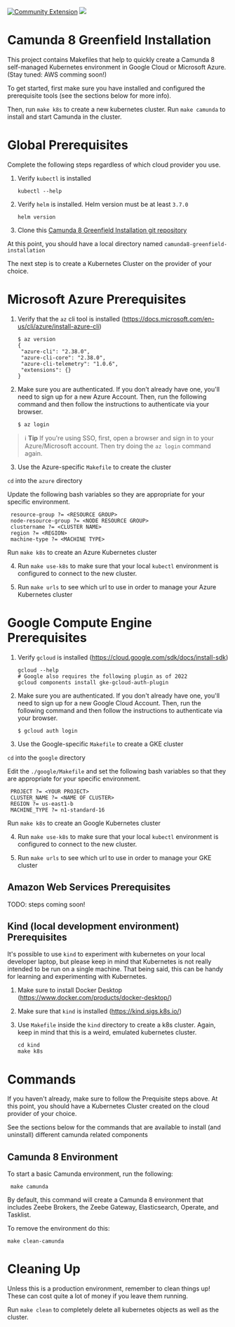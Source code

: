 [![Community Extension](https://img.shields.io/badge/Community%20Extension-An%20open%20source%20community%20maintained%20project-FF4700)](https://github.com/camunda-community-hub/community)
[![](https://img.shields.io/badge/Lifecycle-Incubating-blue)](https://github.com/Camunda-Community-Hub/community/blob/main/extension-lifecycle.md#incubating-)

# Camunda 8 Greenfield Installation

This project contains Makefiles that help to quickly create a Camunda 8 self-managed Kubernetes environment in
Google Cloud or Microsoft Azure. (Stay tuned: AWS comming soon!)

To get started, first make sure you have installed and configured the prerequisite tools (see the sections below for more info). 

Then, run `make k8s` to create a new kubernetes cluster. 
Run `make camunda` to install and start Camunda in the cluster.

# Global Prerequisites

Complete the following steps regardless of which cloud provider you use.  

1. Verify `kubectl` is installed

       kubectl --help

2. Verify `helm` is installed. Helm version must be at least `3.7.0`

       helm version

3. Clone this [Camunda 8 Greenfield Installation git repository](https://github.com/camunda-community-hub/camunda8-greenfield-installation)

At this point, you should have a local directory named `camunda8-greenfield-installation`

The next step is to create a Kubernetes Cluster on the provider of your choice.

# Microsoft Azure Prerequisites

1. Verify that the `az` cli tool is installed (https://docs.microsoft.com/en-us/cli/azure/install-azure-cli)

       $ az version
       {
        "azure-cli": "2.38.0",
        "azure-cli-core": "2.38.0",
        "azure-cli-telemetry": "1.0.6",
        "extensions": {}
       }

2. Make sure you are authenticated. If you don't already have one, you'll need to sign up for a new
   Azure Account. Then, run the following command and then follow the instructions to authenticate via your browser.

       $ az login

> :information_source: **Tip** If you're using SSO, first, open a browser and sign in to your Azure/Microsoft account.
> Then try doing the `az login` command again.

3. Use the Azure-specific `Makefile` to create the cluster

`cd` into the `azure` directory

Update the following bash variables so they are appropriate for your specific environment. 

     resource-group ?= <RESOURCE GROUP>
     node-resource-group ?= <NODE RESOURCE GROUP>
     clustername ?= <CLUSTER NAME>
     region ?= <REGION>
     machine-type ?= <MACHINE TYPE>

Run `make k8s` to create an Azure Kubernetes cluster

4. Run `make use-k8s` to make sure that your local `kubectl` environment is configured to connect to the new cluster.

5. Run `make urls` to see which url to use in order to manage your Azure Kubernetes cluster

# Google Compute Engine Prerequisites

1. Verify `gcloud` is installed (https://cloud.google.com/sdk/docs/install-sdk)

       gcloud --help
       # Google also requires the following plugin as of 2022
       gcloud components install gke-gcloud-auth-plugin

2. Make sure you are authenticated. If you don't already have one, you'll need to sign up for a new
   Google Cloud Account. Then, run the following command and then follow the instructions to authenticate via your browser.

       $ gcloud auth login

3. Use the Google-specific `Makefile` to create a GKE cluster

`cd` into the `google` directory

Edit the `./google/Makefile` and set the following bash variables so that they are appropriate for your specific environment.

     PROJECT ?= <YOUR PROJECT>
     CLUSTER_NAME ?= <NAME OF CLUSTER>
     REGION ?= us-east1-b
     MACHINE_TYPE ?= n1-standard-16

Run `make k8s` to create an Google Kubernetes cluster

4. Run `make use-k8s` to make sure that your local `kubectl` environment is configured to connect to the new cluster.

5. Run `make urls` to see which url to use in order to manage your GKE cluster

## Amazon Web Services Prerequisites

TODO: steps coming soon!

## Kind (local development environment) Prerequisites 

It's possible to use `kind` to experiment with kubernetes on your local developer laptop, but please keep in mind that 
Kubernetes is not really intended to be run on a single machine. That being said, this can be handy for learning and 
experimenting with Kubernetes. 

1. Make sure to install Docker Desktop (https://www.docker.com/products/docker-desktop/)

2. Make sure that `kind` is installed (https://kind.sigs.k8s.io/)

3. Use `Makefile` inside the `kind` directory to create a k8s cluster. Again, keep in mind that this is a weird, emulated
   kubernetes cluster. 

       cd kind
       make k8s

# Commands

If you haven't already, make sure to follow the Prequisite steps above. At this point, you should have a Kubernetes 
Cluster created on the cloud provider of your choice. 

See the sections below for the commands that are available to install (and uninstall) different camunda related 
components

## Camunda 8 Environment

To start a basic Camunda environment, run the following: 

     make camunda

By default, this command will create a Camunda 8 environment that includes Zeebe Brokers, the Zeebe Gateway, 
Elasticsearch, Operate, and Tasklist. 

To remove the environment do this: 

    make clean-camunda

# Cleaning Up

Unless this is a production environment, remember to clean things up! These can cost quite a lot of money if you leave them running. 

Run `make clean` to completely delete all kubernetes objects as well as the cluster.




